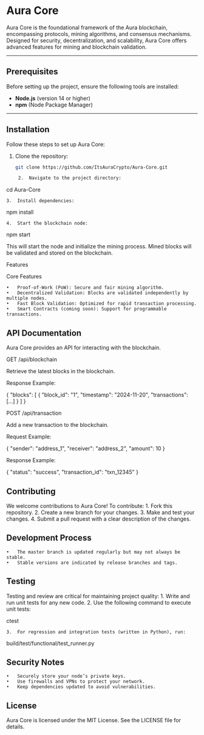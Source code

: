 # Aura Core

Aura Core is the foundational framework of the Aura blockchain, encompassing protocols, mining algorithms, and consensus mechanisms. Designed for security, decentralization, and scalability, Aura Core offers advanced features for mining and blockchain validation.

---

## Prerequisites

Before setting up the project, ensure the following tools are installed:

- **Node.js** (version 14 or higher)
- **npm** (Node Package Manager)

---

## Installation

Follow these steps to set up Aura Core:

1. Clone the repository:

   ```bash
   git clone https://github.com/ItsAuraCrypto/Aura-Core.git

	2.	Navigate to the project directory:

cd Aura-Core


	3.	Install dependencies:

npm install


	4.	Start the blockchain node:

npm start



This will start the node and initialize the mining process. Mined blocks will be validated and stored on the blockchain.

Features

Core Features

	•	Proof-of-Work (PoW): Secure and fair mining algorithm.
	•	Decentralized Validation: Blocks are validated independently by multiple nodes.
	•	Fast Block Validation: Optimized for rapid transaction processing.
	•	Smart Contracts (coming soon): Support for programmable transactions.

## API Documentation

Aura Core provides an API for interacting with the blockchain.

GET /api/blockchain

Retrieve the latest blocks in the blockchain.

Response Example:

{
  "blocks": [
    {
      "block_id": "1",
      "timestamp": "2024-11-20",
      "transactions": [...]
    }
  ]
}

POST /api/transaction

Add a new transaction to the blockchain.

Request Example:

{
  "sender": "address_1",
  "receiver": "address_2",
  "amount": 10
}

Response Example:

{
  "status": "success",
  "transaction_id": "txn_12345"
}

## Contributing

We welcome contributions to Aura Core! To contribute:
	1.	Fork this repository.
	2.	Create a new branch for your changes.
	3.	Make and test your changes.
	4.	Submit a pull request with a clear description of the changes.

## Development Process

	•	The master branch is updated regularly but may not always be stable.
	•	Stable versions are indicated by release branches and tags.

## Testing

Testing and review are critical for maintaining project quality:
	1.	Write and run unit tests for any new code.
	2.	Use the following command to execute unit tests:

ctest


	3.	For regression and integration tests (written in Python), run:

build/test/functional/test_runner.py

## Security Notes

	•	Securely store your node’s private keys.
	•	Use firewalls and VPNs to protect your network.
	•	Keep dependencies updated to avoid vulnerabilities.

## License

Aura Core is licensed under the MIT License. See the LICENSE file for details.
